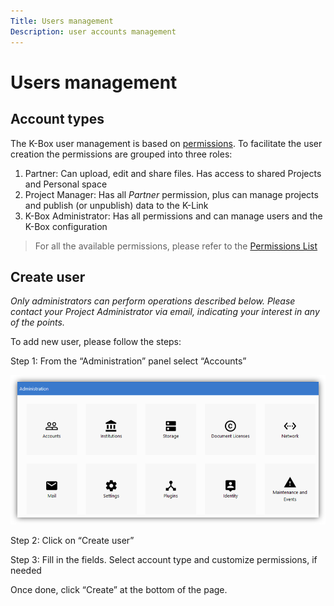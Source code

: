 ```yaml
---
Title: Users management
Description: user accounts management
---
```


# Users management

## Account types

The K-Box user management is based on [permissions](./permissions.md). 
To facilitate the user creation the permissions are grouped into three roles:

1. Partner: Can upload, edit and share files. Has access to shared Projects and Personal space
2. Project Manager: Has all _Partner_ permission, plus can manage projects and publish (or unpublish) data to the K-Link
3. K-Box Administrator: Has all permissions and can manage users and the K-Box configuration

> For all the available permissions, please refer to the [Permissions List](./permissions.md)

## Create user

_Only administrators can perform operations described below. Please contact your Project Administrator via email, indicating your interest in any of the points._

To add new user, please follow the steps: 

Step 1: From the “Administration” panel select “Accounts”

![Admin](../user/images/admin-page.PNG)

Step 2: Click on “Create user”

Step 3: Fill in the fields. Select account type and customize permissions, if needed

Once done, click “Create” at the bottom of the page.
